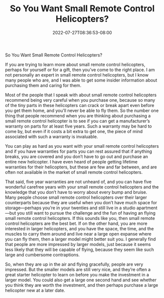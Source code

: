 ﻿---
title: "So You Want Small Remote Control Helicopters?"
date: 2022-07-27T08:36:53-08:00
description: "remote control helicopters Tips for Web Success"
featured_image: "/images/remote control helicopters.jpg"
tags: ["remote control helicopters"]
---

So You Want Small Remote Control Helicopters?

If you are trying to learn more about small remote control helicopters, perhaps for yourself or for a gift, then you’ve come to the right place.  I am not personally an expert in small remote control helicopters, but I know many people who are, and I was able to get some insider information about purchasing them and caring for them.

Most of the people that I speak with about small remote control helicopters recommend being very careful when you purchase one, because so many of the tiny parts in these helicopters can crack or break apart even before you get them home, and you’ll never be able to fly them.  So the number one thing that people recommend when you are thinking about purchasing a small remote control helicopter is to see if you can get a manufacturer’s warranty on parts for at least five years.  Such a warranty may be hard to come by, but even if it costs a bit extra to get one, the piece of mind associated with such a warranty is invaluable.

You can play as hard as you want with your small remote control helicopters and if you have warranties for parts you can rest assured that if anything breaks, you are covered and you don’t have to go out and purchase an entire new helicopter.  I have even heard of people getting lifetime warranties for their helicopters, but these are few and far between, and are often not available in the market of small remote control helicopters.

That said, five year warranties are not unheard of, and you can have five wonderful carefree years with your small remote control helicopters and the knowledge that you don’t have to worry about every bump and bruise.  Many people choose small remote control helicopters over their larger counterparts because they are useful when you don’t have much space for storage—perhaps you’re in your twenties and still live in a studio apartment—but you still want to  pursue the challenge and the fun of having an flying small remote control helicopters.  If this sounds like you, then small remote control helicopters are the best bet.  If on the other hand, you are more interested in larger helicopters, and you have the space, the time, and the muscles to carry them around and live near a large open expanse where you can fly them, then a larger model might better suit you.  I generally find that people are more impressed by larger models, just because it seems less likely that they will be capable of flying, because they seem like such large and cumbersome contraptions.

So, when they are up in the air and flying gracefully, people are very impressed.  But the smaller models are still very nice, and they’re often a great starter helicopter to learn on before you make the investment in a larger model.  You could also get a large one second hand and see whether you think they are worth the investment, and then perhaps purchase a large helicopter new at a later date.
